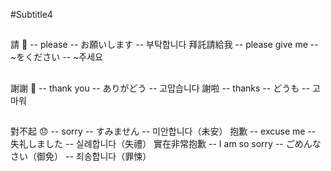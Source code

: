 #Subtitle4

##

請 🙏 -- please -- お願いします -- 부탁합니다
拜託請給我 -- please give me -- ~をください -- ~주세요

##

謝謝 🤗 -- thank you -- ありがどう -- 고맙습니다
謝啦 -- thanks -- どうも -- 고마워

##

對不起 😞 -- sorry -- すみません -- 미안합니다（未安）
抱歉 -- excuse me -- 失礼しました -- 실례합니다（失禮）
實在非常抱歉 -- I am so sorry -- ごめんなさい（御免） -- 죄송합니다（罪悚）
